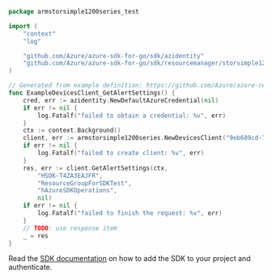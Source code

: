 ```go
package armstorsimple1200series_test

import (
	"context"
	"log"

	"github.com/Azure/azure-sdk-for-go/sdk/azidentity"
	"github.com/Azure/azure-sdk-for-go/sdk/resourcemanager/storsimple1200series/armstorsimple1200series"
)

// Generated from example definition: https://github.com/Azure/azure-rest-api-specs/tree/main/specification/storSimple1200Series/resource-manager/Microsoft.StorSimple/stable/2016-10-01/examples/DevicesGetAlertSettings.json
func ExampleDevicesClient_GetAlertSettings() {
	cred, err := azidentity.NewDefaultAzureCredential(nil)
	if err != nil {
		log.Fatalf("failed to obtain a credential: %v", err)
	}
	ctx := context.Background()
	client, err := armstorsimple1200series.NewDevicesClient("9eb689cd-7243-43b4-b6f6-5c65cb296641", cred, nil)
	if err != nil {
		log.Fatalf("failed to create client: %v", err)
	}
	res, err := client.GetAlertSettings(ctx,
		"HSDK-T4ZA3EAJFR",
		"ResourceGroupForSDKTest",
		"hAzureSDKOperations",
		nil)
	if err != nil {
		log.Fatalf("failed to finish the request: %v", err)
	}
	// TODO: use response item
	_ = res
}
```

Read the [SDK documentation](https://github.com/Azure/azure-sdk-for-go/blob/sdk%2Fresourcemanager%2Fstorsimple1200series%2Farmstorsimple1200series%2Fv1.0.0/sdk/resourcemanager/storsimple1200series/armstorsimple1200series/README.md) on how to add the SDK to your project and authenticate.
